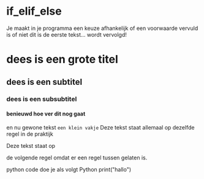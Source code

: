 # if_elif_else
Je maakt in je programma een keuze afhankelijk of een voorwaarde vervuld is of niet
dit is de eerste tekst... wordt vervolgd!
# dees is een grote titel
## dees is een subtitel
### dees is een subsubtitel
#### benieuwd hoe ver dit nog gaat
en nu gewone tekst
``` een klein vakje ```
Deze tekst staat allemaal
op dezelfde regel in de praktijk

Deze tekst staat op 

de volgende regel omdat er een regel tussen gelaten is.

python code doe je als volgt
Python
print("hallo")

